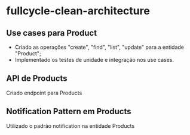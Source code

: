 # fullcycle-clean-architecture

## Use cases para Product
- Criado as operações "create", "find", "list", "update" para a entidade "Product";
- Implementado os testes de unidade e integração nos use cases.

## API de Products
Criado endpoint para Products

## Notification Pattern em Products
Utilizado o padrão notification na entidade Products